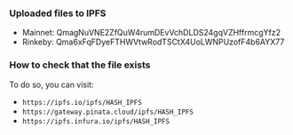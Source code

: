 ### Uploaded files to IPFS
- Mainnet: QmagNuVNE2ZfQuW4rumDEvVchDLDS24gqVZHffrmcgYfz2
- Rinkeby: Qma6xFqFDyeFTHWVtwRodTSCtX4UoLWNPUzofF4b6AYX77

### How to check that the file exists
To do so, you can visit:
- `https://ipfs.io/ipfs/HASH_IPFS`
- `https://gateway.pinata.cloud/ipfs/HASH_IPFS`
- `https://ipfs.infura.io/ipfs/HASH_IPFS`
